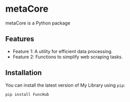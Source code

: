 # metaCore

metaCore is a Python package 
## Features

- Feature 1: A utility for efficient data processing.
- Feature 2: Functions to simplify web scraping tasks.

## Installation

You can install the latest version of My Library using `pip`:

```bash
pip install FuncHub
